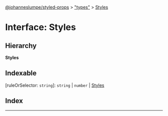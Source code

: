 [@johanneslumpe/styled-props](../README.md) > ["types"](../modules/_types_.md) > [Styles](../interfaces/_types_.styles.md)

# Interface: Styles

## Hierarchy

**Styles**

## Indexable

\[ruleOrSelector: `string`\]:&nbsp;`string` \| `number` \| [Styles](_types_.styles.md)
## Index

---

